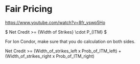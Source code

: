 

# Fair Pricing

https://www.youtube.com/watch?v=8fr_yswp5Ho

$ Net Credit >= {Width of Strikes} \cdot P_{ITM} $

 For Ion Condor, make sure that you do calculation on both sides.

 Net Credit >= (Width_of_strikes_left x Prob_of_ITM_left) + (Width_of_strikes_right x Prob_of_ITM_right)